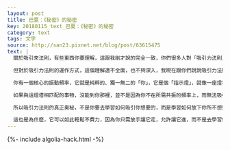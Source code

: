```yaml
---
layout: post
title: 巴夏：《秘密》的秘密
key: 20180115_text_巴夏：《秘密》的秘密
category: text
tags: 文字
source: http://san23.pixnet.net/blog/post/63615475
text: |
  關於吸引來法則，有些東西你要理解，這跟我剛才說的完全一致，你們很多人對「吸引力法則」的理解，是沒錯的。肯定的，你要吸引某個事物，你必須在它的振頻上，這非常對！

  但對於吸引力法則的運作方式，這個理解還不全面，也不夠深入，我現在跟你們說說吸引力法則的真正奧秘吧！

  你有一個核心的振動頻率，它就是純粹的、獨一無二的「你」，它是個「指示燈」，就像一座燈塔，散發著光芒，它不停地輻射著屬於你的獨一無二的標誌頻率，不斷地散發著 這個光、這個頻率、這個能量，永不停歇。任何與這個頻率相匹配的事物，都在盡它們所能地湧向你，而任何與這頻率不匹配的事物，都在儘可能地遠離你，能多遠它們就會離多遠。

  如果與這燈塔相匹配的事物，沒能到你那裡，並不是因為你不在所需共振的頻率上，而無法吸引它，而是因為你的看法（定義）、信念把它擋在外面，如果有什麼東西，試圖離開你，卻無法離開，不是因為它們不想離開，而是因為你緊抓不放，它們無法離開。

  所以吸引力法則的真正奧秘，不是你要去學習如何吸引你想要的，而是學習如何放下你所不想要的。如此，你才能讓那些一直想進入你生命的，自動進來，這才是真正的《秘密》。

  這也是為什麼，它可以如此輕鬆不費力，因為你只需放手讓它走，允許讓它進，而不是去學習做什麼你還沒去做的事。
---
```


{%- include algolia-hack.html -%}
